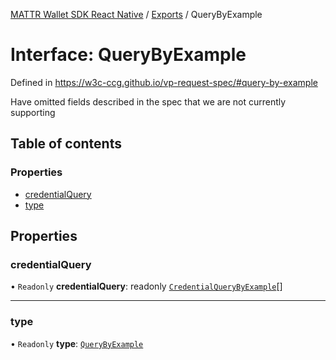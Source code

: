 [MATTR Wallet SDK React Native](../README.md) / [Exports](../modules.md) / QueryByExample

# Interface: QueryByExample

Defined in https://w3c-ccg.github.io/vp-request-spec/#query-by-example

Have omitted fields described in the spec that we are not currently supporting

## Table of contents

### Properties

- [credentialQuery](QueryByExample.md#credentialquery)
- [type](QueryByExample.md#type)

## Properties

### credentialQuery

• `Readonly` **credentialQuery**: readonly [`CredentialQueryByExample`](CredentialQueryByExample.md)[]

___

### type

• `Readonly` **type**: [`QueryByExample`](../enums/QueryType.md#querybyexample)
